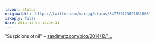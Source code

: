 ```yaml
---
layout: status
originalUrl: 'https://twitter.com/marcgg/status/547758473891831808'
isReply: false
date: 2014-12-24 14:19:31
---
```


"Suspicions of nil" ~ [sandimetz.com/blog/2014/12/1…](http://www.sandimetz.com/blog/2014/12/19/suspicions-of-nil)
